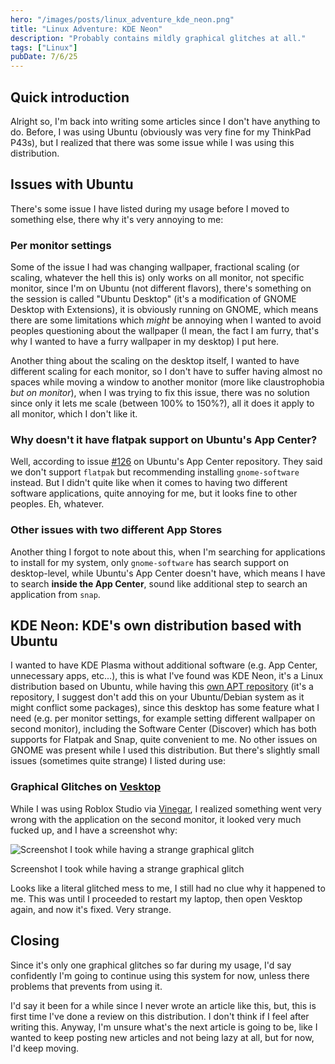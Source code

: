 ```yaml
---
hero: "/images/posts/linux_adventure_kde_neon.png"
title: "Linux Adventure: KDE Neon"
description: "Probably contains mildly graphical glitches at all."
tags: ["Linux"]
pubDate: 7/6/25
---
```


## Quick introduction

Alright so, I'm back into writing some articles since I don't have anything to do. Before, I was using Ubuntu (obviously was very fine for my ThinkPad P43s), but I realized that there was some issue while I was using this distribution.

## Issues with Ubuntu

There's some issue I have listed during my usage before I moved to something else, there why it's very annoying to me:

### Per monitor settings

Some of the issue I had was changing wallpaper, fractional scaling (or scaling, whatever the hell this is) only works on all monitor, not specific monitor, since I'm on Ubuntu (not different flavors), there's something on the session is called "Ubuntu Desktop" (it's a modification of GNOME Desktop with Extensions), it is obviously running on GNOME, which means there are some limitations which *might* be annoying when I wanted to avoid peoples questioning about the wallpaper (I mean, the fact I am furry, that's why I wanted to have a furry wallpaper in my desktop) I put here.

Another thing about the scaling on the desktop itself, I wanted to have different scaling for each monitor, so I don't have to suffer having almost no spaces while moving a window to another monitor (more like claustrophobia *but on monitor*), when I was trying to fix this issue, there was no solution since only it lets me scale (between 100% to 150%?), all it does it apply to all monitor, which I don't like it.

### Why doesn't it have flatpak support on Ubuntu's App Center?

Well, according to issue [#126](https://github.com/ubuntu/app-center/issues/126) on Ubuntu's App Center repository. They said we don't support `flatpak` but recommending installing `gnome-software` instead. But I didn't quite like when it comes to having two different software applications, quite annoying for me, but it looks fine to other peoples. Eh, whatever.

### Other issues with two different App Stores

Another thing I forgot to note about this, when I'm searching for applications to install for my system, only `gnome-software` has search support on desktop-level, while Ubuntu's App Center doesn't have, which means I have to search **inside the App Center**, sound like additional step to search an application from `snap`.

## KDE Neon: KDE's own distribution based with Ubuntu

I wanted to have KDE Plasma without additional software (e.g. App Center, unnecessary apps, etc...), this is what I've found was KDE Neon, it's a Linux distribution based on Ubuntu, while having this [own APT repository](https://archive.neon.kde.org) (it's a repository, I suggest don't add this on your Ubuntu/Debian system as it might conflict some packages), since this desktop has some feature what I need (e.g. per monitor settings, for example setting different wallpaper on second monitor), including the Software Center (Discover) which has both supports for Flatpak and Snap, quite convenient to me. No other issues on GNOME was present while I used this distribution. But there's slightly small issues (sometimes quite strange) I listed during use:

### Graphical Glitches on [Vesktop](https://github.com/Vencord/Vesktop)

While I was using Roblox Studio via [Vinegar](https://github.com/vinegarhq/vinegar), I realized something went very wrong with the application on the second monitor, it looked very much fucked up, and I have a screenshot why:

![Screenshot I took while having a strange graphical glitch](/images/posts/Screenshot_20250605_153525.png)
<figcaption>

Screenshot I took while having a strange graphical glitch

</figcaption>

Looks like a literal glitched mess to me, I still had no clue why it happened to me. This was until I proceeded to restart my laptop, then open Vesktop again, and now it's fixed. Very strange.

## Closing

Since it's only one graphical glitches so far during my usage, I'd say confidently I'm going to continue using this system for now, unless there problems that prevents from using it.

I'd say it been for a while since I never wrote an article like this, but, this is first time I've done a review on this distribution. I don't think if I feel after writing this. Anyway, I'm unsure what's the next article is going to be, like I wanted to keep posting new articles and not being lazy at all, but for now, I'd keep moving.
